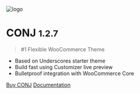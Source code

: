 ![logo](img/mypreview-logo.png)

# CONJ <small>1.2.7</small>

> #1 Flexible WooCommerce Theme

- Based on Underscores starter theme
- Build fast using Customizer live preview
- Bulletproof integration with WooCommerce Core


[Buy CONJ](https://themeforest.net/item/conj-ecommerce-wordpress-theme/21935639?ref=mypreview)
[Documentation](#conj-ecommerce-wordpress-theme)
